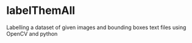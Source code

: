# labelThemAll
Labelling a dataset of given images and bounding boxes text files using OpenCV and python
